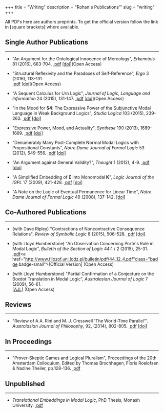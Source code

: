 +++
title = "Writing"
description = "Rohan's Publications'"
slug = "writing"
+++

All PDFs here are authors preprints. To get the official version follow the link in
<span class="badge badge-small">[square brackets]</span> where available. 

## Single Author Publications ##
<hr />

+ "An Argument for the Ontological Innocence of Mereology",
_Erkenntnis_ 81 (2016), 683-704.
<a href="/writing/mereology.pdf" class="badge badge-small"><i class="fa fa-file-pdf-o"></i>&nbsp;pdf</a>
<a href="http://dx.doi.org/10.1007/s10670-015-9762-x" class="badge badge-small">[doi]</a>(Open Access)</p>

+ "Structural Reflexivity and the Paradoxes of Self-Reference", 
_Ergo_ 3 (2016), 113-131.  
<a href="/writing/reflexivity-and-paradox.pdf" class="badge badge-small"><i class="fa fa-file-pdf-o"></i>&nbsp;pdf</a>
<a href="http://dx.doi.org/10.3998/ergo.12405314.0003.005" class="badge badge-small">[doi]</a>(Open Access)</p>

+ "A Sequent Calculus for Urn Logic",
_Journal of Logic, Language and Information_ 24 (2015), 131-147.
<a href="/writing/urn-logic.pdf" class="badge badge-small"><i class="fa fa-file-pdf-o"></i>&nbsp;pdf</a>
<a href="http://dx.doi.org/10.1007/s10849-015-9216-5" class="badge badge-small">[doi]</a>(Open Access)</p>

+ "In the Mood for **S4**: The Expressive Power of the Subjunctive Modal Language in Weak Background Logics", 
_Studia Logica_ 103 (2015), 239-263.
<a href="/writing/itmfs4.pdf" class="badge badge-small"><i class="fa fa-file-pdf-o"></i>&nbsp;pdf</a>
<a href="http://dx.doi.org/10.1007%2Fs11225-014-9557-0" class="badge badge-small">[doi]</a>

+ "Expressive Power, Mood, and Actuality", _Synthese_ 190 (2013), 1689-1699. 
<a href="/writing/epmaac.pdf" class="badge badge-small"><i class="fa fa-file-pdf-o"></i>&nbsp;pdf</a>
<a href="http://dx.doi.org/10.1007/s11229-011-9933-5" class="badge badge-small">[doi]</a>

+ "Denumerably Many Post-Complete Normal Modal Logics with Propositional Constants", _Notre Dame Journal of Formal Logic_ 53 (2012), 549-556. 
<a href="/writing/dmpcnmlpc.pdf" class="badge badge-small"><i class="fa fa-file-pdf-o"></i>&nbsp;pdf</a>
<a href="http://dx.doi.org/10.1215/00294527-1722746" class="badge badge-small">[doi]</a>

+ "An Argument against General Validity?", _Thought_ 1 (2012), 4-9. 
<a href="/writing/aagv.pdf" class="badge badge-small"><i class="fa fa-file-pdf-o"></i>&nbsp;pdf</a>
<a href="http://dx.doi.org/10.1002/tht3.1" class="badge badge-small">[doi]</a>


+ "A Simplified Embedding of **E** into Monomodal **K**", _Logic Journal of the IGPL_ 17 (2009), 421-428. 
<a href="/writing/aseEinK.pdf" class="badge badge-small"><i class="fa fa-file-pdf-o"></i>&nbsp;pdf</a>
<a href="http://dx.doi.org/10.1093/jigpal/jzp024" class="badge badge-small">[doi]</a>


+ "A Note on the Logic of Eventual Permanence for Linear Time", _Notre Dame Journal of Formal Logic_ 49 (2008), 137-142. 
<a href="http://dx.doi.org/10.1215/00294527-2008-003" class="badge badge-small">[doi]</a>


## Co-Authored Publications ##
<hr />

+ (with  Dave Ripley) "Contractions of Noncontractive Consequence Relations", _Review of Symbolic Logic_ 8 (2015), 506-528.
<a href="http://philpapers.org/archive/FRECON.pdf" class="badge badge-small"><i class="fa fa-file-pdf-o"></i>&nbsp;pdf</a>
<a href="http://dx.doi.org/10.1017/S1755020314000409" class="badge badge-small">[doi]</a>

+ (with Lloyd Humberstone) "An Observation Concerning Porte's Rule in Modal Logic",
_Bulletin of the Section of Logic_ 44:1 / 2 (2015), 25-31.
<a href="/writing/porte.pdf" class="badge badge small"><i class="fa fa-file-pdf-o"></i>&nbsp;pdf</a><a href="http://www.filozof.uni.lodz.pl/bulletin/pdf/44_12_4.pdf"class="badge badge-small">[Official Version]</a> (Open Access)


+ (with Lloyd Humberstone) "Partial Confirmation of a Conjecture on the Boxdot Translation in Modal Logic", _Australasian Journal of Logic_ 7 (2009), 56-61. 
<br /><a href="http://ojs.victoria.ac.nz/ajl/article/view/1808" class="badge badge-small">[AJL]</a> (Open Access)



## Reviews ##
<hr />

+ "Review of A.A. Rini and M. J. Cresswell 'The World-Time Parallel'", _Australasian Journal of Philosophy_, 92, (2014), 802-805. 
<a href="/writing/wtp-review.pdf" class="badge badge-small"><i class="fa fa-file-pdf-o"></i>&nbsp;pdf</a>
<a href="http://dx.doi.org/10.1080/00048402.2014.887738" class="badge badge-small">[doi]</a>

## In Proceedings ##
<hr />

+ "Prover-Skeptic Games and Logical Pluralism", 
Proceedings of the 20th Amsterdam Colloquium, Edited by Thomas Brochhagen, Floris Roelofsen & Nadine Theiler, pp.128-136.
<a href="http://rohan-french.github.io/slides-handouts/psac-proceedings.pdf" class="badge badge-small"><i class="fa fa-file-pdf-o"></i>&nbsp;pdf</a>

## Unpublished ##
<hr />

+ _Translational Embeddings in Modal Logic_, PhD Thesis, Monash University.
<a href="/writing/phd-thesis.pdf" class="badge badge-small"><i class="fa fa-file-pdf-o"></i>&nbsp;pdf</a>

